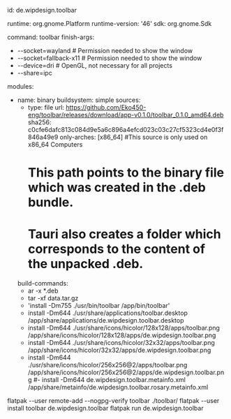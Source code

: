 id: de.wipdesign.toolbar

runtime: org.gnome.Platform
runtime-version: '46'
sdk: org.gnome.Sdk

command: toolbar
finish-args:
  - --socket=wayland # Permission needed to show the window
  - --socket=fallback-x11 # Permission needed to show the window
  - --device=dri # OpenGL, not necessary for all projects
  - --share=ipc

modules:
  - name: binary
    buildsystem: simple
    sources:
      - type: file
        url: https://github.com/Eko450-eng/toolbar/releases/download/app-v0.1.0/toolbar_0.1.0_amd64.deb
        sha256: c0cfe6dafc813c084d9e5a6c896a4efcd023c03c27cf5323cd4e0f3f846a49e9
        only-arches: [x86_64] #This source is only used on x86_64 Computers
        # This path points to the binary file which was created in the .deb bundle.
        # Tauri also creates a folder which corresponds to the content of the unpacked .deb.
    build-commands:
      - ar -x *.deb
      - tar -xf data.tar.gz
      - 'install -Dm755 ./usr/bin/toolbar /app/bin/toolbar'
      - install -Dm644 ./usr/share/applications/toolbar.desktop /app/share/applications/de.wipdesign.toolbar.desktop
      - install -Dm644 ./usr/share/icons/hicolor/128x128/apps/toolbar.png /app/share/icons/hicolor/128x128/apps/de.wipdesign.toolbar.png
      - install -Dm644 ./usr/share/icons/hicolor/32x32/apps/toolbar.png /app/share/icons/hicolor/32x32/apps/de.wipdesign.toolbar.png
      - install -Dm644 ./usr/share/icons/hicolor/256x256@2/apps/toolbar.png /app/share/icons/hicolor/256x256@2/apps/de.wipdesign.toolbar.png
      #- install -Dm644 de.wipdesign.toolbar.metainfo.xml /app/share/metainfo/de.wipdesign.toolbar.rosary.metainfo.xml

flatpak --user remote-add --nogpg-verify toolbar ./toolbar/
flatpak --user install toolbar de.wipdesign.toolbar
flatpak run de.wipdesign.toolbar

